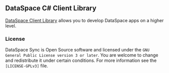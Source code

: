 ## DataSpace C# Client Library

[DataSpace Client Library](https://github.com/OpenDataSpace/dataspace-client-sharp) allows you to develop DataSpace apps on a higher level.

### License

DataSpace Sync is Open Source software and licensed under the `GNU General Public License version 3 or later`. You are welcome to change and redistribute it under certain conditions. For more information see the `[LICENSE-GPLv3]` file.
